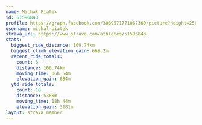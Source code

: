 ```yaml
---
name: Michał Piątek
id: 51596843
profile: https://graph.facebook.com/3089571771067360/picture?height=256&width=256
username: michal-piatek
strava_url: https://www.strava.com/athletes/51596843
stats:
  biggest_ride_distance: 109.74km
  biggest_climb_elevation_gain: 669.2m
  recent_ride_totals:
    count: 6
    distance: 166.74km
    moving_time: 06h 54m
    elevation_gain: 684m
  ytd_ride_totals:
    count: 18
    distance: 536km
    moving_time: 18h 44m
    elevation_gain: 3181m
layout: strava_member
--- 
```

